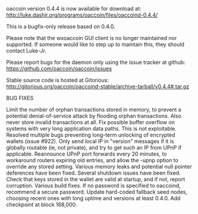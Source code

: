oaccoin version 0.4.4 is now available for download at:
http://luke.dashjr.org/programs/oaccoin/files/oaccoind-0.4.4/

This is a bugfix-only release based on 0.4.0.

Please note that the wxoaccoin GUI client is no longer maintained nor supported. If someone would like to step up to maintain this, they should contact Luke-Jr.

Please report bugs for the daemon only using the issue tracker at github:
https://github.com/oaccoin/oaccoin/issues

Stable source code is hosted at Gitorious:
http://gitorious.org/oaccoin/oaccoind-stable/archive-tarball/v0.4.4#.tar.gz

BUG FIXES

Limit the number of orphan transactions stored in memory, to prevent a potential denial-of-service attack by flooding orphan transactions. Also never store invalid transactions at all.
Fix possible buffer overflow on systems with very long application data paths. This is not exploitable.
Resolved multiple bugs preventing long-term unlocking of encrypted wallets (issue #922).
Only send local IP in "version" messages if it is globally routable (ie, not private), and try to get such an IP from UPnP if applicable.
Reannounce UPnP port forwards every 20 minutes, to workaround routers expiring old entries, and allow the -upnp option to override any stored setting.
Various memory leaks and potential null pointer deferences have been
fixed.
Several shutdown issues have been fixed.
Check that keys stored in the wallet are valid at startup, and if not,
report corruption.
Various build fixes.
If no password is specified to oaccoind, recommend a secure password.
Update hard-coded fallback seed nodes, choosing recent ones with long uptime and versions at least 0.4.0.
Add checkpoint at block 168,000.

